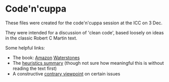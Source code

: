 Code'n'cuppa
============

These files were created for the code'n'cuppa session at the ICC on 3 Dec.

They were intended for a discussion of 'clean code', based loosely on ideas in the classic Robert C Martin text.

Some helpful links:

* The book: [Amazon](https://www.amazon.co.uk/Clean-Code-Handbook-Software-Craftsmanship/dp/0132350882/ref=asc_df_0132350882?tag=bingshoppinga-21&linkCode=df0&hvadid=80264405731069&hvnetw=o&hvqmt=e&hvbmt=be&hvdev=c&hvlocint=&hvlocphy=&hvtargid=pla-4583863980693730&psc=1) [Waterstones](https://www.waterstones.com/book/clean-code/robert-c-martin/9780132350884)
* The [heuristics summary](https://nicolecarpenter.github.io/2016/03/29/clean-code-chapter-17-smells-and-heuristics.html) (though not sure how meaningful this is without reading the text first)
* A constructive [contrary viewpoint](https://qntm.org/clean) on certain issues

